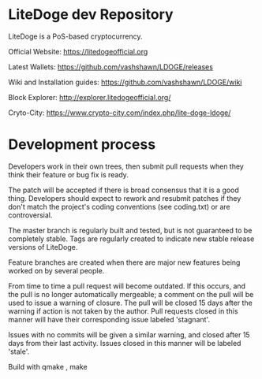 # LiteDoge dev Repository

LiteDoge is a PoS-based cryptocurrency.

Official Website: https://litedogeofficial.org

Latest Wallets: https://github.com/vashshawn/LDOGE/releases

Wiki and Installation guides: https://github.com/vashshawn/LDOGE/wiki

Block Explorer: http://explorer.litedogeofficial.org/ 

Cryto-City: https://www.crypto-city.com/index.php/lite-doge-ldoge/

# Development process

Developers work in their own trees, then submit pull requests when they think their feature or bug fix is ready.

The patch will be accepted if there is broad consensus that it is a good thing. Developers should expect to rework and resubmit patches if they don't match the project's coding conventions (see coding.txt) or are controversial.

The master branch is regularly built and tested, but is not guaranteed to be completely stable. Tags are regularly created to indicate new stable release versions of LiteDoge.

Feature branches are created when there are major new features being worked on by several people.

From time to time a pull request will become outdated. If this occurs, and the pull is no longer automatically mergeable; a comment on the pull will be used to issue a warning of closure. The pull will be closed 15 days after the warning if action is not taken by the author. Pull requests closed in this manner will have their corresponding issue labeled 'stagnant'.

Issues with no commits will be given a similar warning, and closed after 15 days from their last activity. Issues closed in this manner will be labeled 'stale'.

Build with qmake , make 
